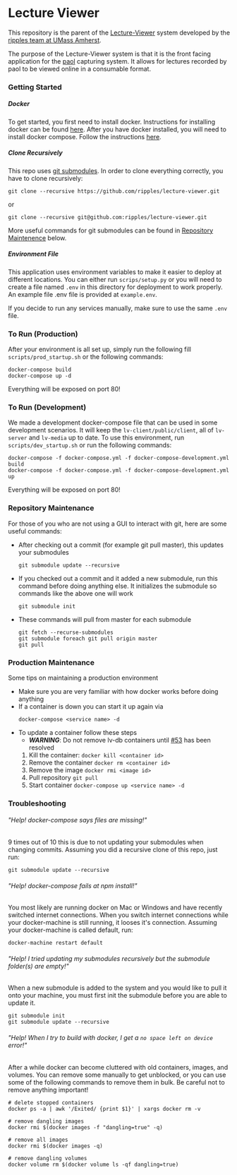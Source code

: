 # Lecture Viewer
This repository is the parent of the [Lecture-Viewer](https://github.com/ripples/lecture-viewer) system developed by the [ripples team at UMass Amherst](https://github.com/ripples).

The purpose of the Lecture-Viewer system is that it is the front facing application for the [paol](https://github.com/ripples/paol) capturing system.
It allows for lectures recorded by paol to be viewed online in a consumable format.


### Getting Started
##### Docker
To get started, you first need to install docker. Instructions for installing docker can be found [here](https://docs.docker.com/engine/installation/).
After you have docker installed, you will need to install docker compose. Follow the instructions [here](https://docs.docker.com/compose/install/).


##### Clone Recursively
This repo uses [git submodules](https://git-scm.com/book/en/v2/Git-Tools-Submodules). In order to clone everything correctly, you have to clone recursively:
```
git clone --recursive https://github.com/ripples/lecture-viewer.git
```
or
```
git clone --recursive git@github.com:ripples/lecture-viewer.git
```
More useful commands for git submodules can be found in [Repository Maintenence](#repository-maintenance) below.


##### Environment File
This application uses environment variables to make it easier to deploy at different locations.
You can either run `scrips/setup.py` or you will need to create a file named `.env` in this directory for deployment to work properly.
An example file .env file is provided at `example.env`.

If you decide to run any services manually, make sure to use the same `.env` file.


### To Run (Production)
After your environment is all set up, simply run the following fill `scripts/prod_startup.sh` or the following commands:
```
docker-compose build
docker-compose up -d
```
Everything will be exposed on port 80!


### To Run (Development)
We made a development docker-compose file that can be used in some development scenarios.
It will keep the `lv-client/public/client`, all of `lv-server` and `lv-media` up to date.
To use this environment, run `scripts/dev_startup.sh` or run the following commands:
```
docker-compose -f docker-compose.yml -f docker-compose-development.yml build
docker-compose -f docker-compose.yml -f docker-compose-development.yml up
```
Everything will be exposed on port 80!


### Repository Maintenance
For those of you who are not using a GUI to interact with git, here are some useful commands:
 * After checking out a commit (for example git pull master), this updates your submodules
    ```
    git submodule update --recursive
    ```

 * If you checked out a commit and it added a new submodule, run this command before doing anything else. 
 It initializes the submodule so commands like the above one will work
    ```
    git submodule init
    ```

 * These commands will pull from master for each submodule
    ```
    git fetch --recurse-submodules
    git submodule foreach git pull origin master
    git pull
    ```


### Production Maintenance
Some tips on maintaining a production environment
 * Make sure you are very familiar with how docker works before doing anything
 * If a container is down you can start it up again via
    ```
    docker-compose <service name> -d
    ```
 * To update a container follow these steps
    * **_WARNING_**: Do not remove lv-db containers until [#53](/../../issues/53) has been resolved
    1. Kill the container: `docker kill <container id>`
    2. Remove the container `docker rm <container id>`
    3. Remove the image `docker rmi <image id>`
    4. Pull repository `git pull`
    5. Start container `docker-compose up <service name> -d`


### Troubleshooting
###### "Help! docker-compose says files are missing!"
9 times out of 10 this is due to not updating your submodules when changing commits. Assuming you did a recursive clone of this repo, just run:
```
git submodule update --recursive
```


###### "Help! docker-compose fails at npm install!"
You most likely are running docker on Mac or Windows and have recently switched internet connections. When you switch internet connections while your docker-machine is still running, it looses it's connection. Assuming your docker-machine is called default, run:
```
docker-machine restart default
```


###### "Help! I tried updating my submodules recursively but the submodule folder(s) are empty!"
When a new submodule is added to the system and you would like to pull it onto your machine, you must first init the submodule before you are able to update it.
```
git submodule init
git submodule update --recursive
```


###### "Help! When I try to build with docker, I get a `no space left on device` error!"
After a while docker can become cluttered with old containers, images, and volumes. You can remove some manually to get unblocked, or you can use some of the following commands to remove them in bulk. Be careful not to remove anything important!
```
# delete stopped containers
docker ps -a | awk '/Exited/ {print $1}' | xargs docker rm -v

# remove dangling images
docker rmi $(docker images -f "dangling=true" -q)

# remove all images
docker rmi $(docker images -q)

# remove dangling volumes
docker volume rm $(docker volume ls -qf dangling=true)
```

